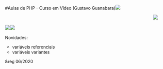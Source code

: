 #Aulas de PHP - Curso em Vídeo (Gustavo Guanabara)<img src="https://i.imgur.com/JlviyZW.png"/>

<img src="https://i.imgur.com/ymNk6rF.png" align="right"/>
<br/>
<br/>
<img src="https://i.imgur.com/UoMjCll.png"/><img src="https://i.imgur.com/ZCwsxbf.png"/>
<br/>
<br/>
Novidades:
<ul type="circle">
	<li>variáveis referenciais</li>
	<li>variáveis variantes</li>
</ul>


&reg 06/2020
